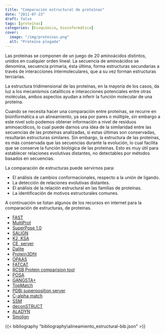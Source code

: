 ```yaml
---
title: "Comparación estructural de proteínas"
date: "2011-07-23"
draft: false
tags: [proteínas]
categories: [bioquímica, bioinformática]
cover:
  image: "/img/proteinas.png"
  alt: "Proteína plegada"
---
```


Las proteinas se componen de un juego de 20 aminoácidos distintos, unidos en cualquier orden lineal. La secuencia de aminoácidos se denomina, secuencia primaria, ésta última, forma estructuras secundarias a través de interacciones intermoleculares, que a su vez forman estructuras terciarias.

La estructura tridimensional de las proteínas, en la mayoría de los casos, da luz a los mecanismos catalíticos e interacciones potenciales entre otras moléculas, ambos aspectos ayudan a inferir la función molecular de una proteína.

Cuando se necesita hacer una comparación entre proteínas, se recurre en bioinformática a un alineamiento, ya sea por pares o múltiple, sin embargo a este nivel solo podemos obtener información a nivel de residuos aminoacídicos, lo cual puede darnos una idea de la similaridad entre las secuencias de las proteínas analizadas,  si estas últimas son conservadas, resultarán estructuras similares. Sin embargo, la estructura de las proteínas, es más conservada que las secuencias durante la evolución, lo cual facilita que se conserve la función biológica de las proteínas. Esto es muy útil para establecer relaciones evolutivas distantes, no detectables por métodos basados en secuencias.

La comparación de estructuras puede servirnos para:

- El análisis de cambios conformacionales, respecto a la unión de ligando.
- La detección de relaciones evolutivas distantes.
- El análisis de la relación estructural en las familias de proteínas.
- La identificación de motivos estructurales comunes.

A continuación se listan algunos de los recursos en internet para la comparación de estructuras, de proteínas.

- [FAST](http://biowulf.bu.edu/FAST/)
- [MultiProt](http://bioinfo3d.cs.tau.ac.il/MultiProt/)
- [SuperPose 1.0](http://wishart.biology.ualberta.ca/SuperPose/)
- [SALIGN](http://salilab.org/DBAli/?page=tools&action=f_salign)
- [K2, KSA](http://zlab.bu.edu/k2sa/)
- [CE, server](http://cl.sdsc.edu/ce.html)
- [Dalite](http://www.ebi.ac.uk/Tools/dalilite/)
- [Protein3Dfit](http://protein3dfit.tu-bs.de/cgi-bin/3daligner.py)
- [OPAAS](http://opaas.ibms.sinica.edu.tw/)
- [FATCAT](http://fatcat.burnham.org/fatcat-cgi/cgi/fatcat.pl?-func=pairwise)
- [RCSB Protein comparision tool](http://www.rcsb.org/pdb/workbench/workbench.do)
- [POSA](http://fatcat.burnham.org/POSA/)
- [GANGSTA+](http://agknapp.chemie.fu-berlin.de/gplus/index.php)
- [TopMatch](http://topmatch.services.came.sbg.ac.at/)
- [PDBj superposition server](http://www.pdbj.org/ash/index.html)
- [C-alpha match](http://bioinfo3d.cs.tau.ac.il/c_alpha_match/)
- [SSM](http://www.ebi.ac.uk/msd-srv/ssm/)
- [deconSTRUCT](http://epsf.bmad.bii.a-star.edu.sg/struct_server.html)
- [ALADYN](http://aladyn.escience-lab.org/)
- [Smolign](http://sacan.biomed.drexel.edu/Smolign/)

{{< bibliography "bibliography\alineamiento_estructural-bib.json" >}}


